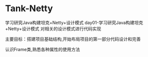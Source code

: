 # Tank-Netty
学习研究Java构建坦克+Netty+设计模式
day01-学习研究Java构建坦克+Netty+设计模式
对相关的设计模式进行代码实现

主要目标：搭建项目基础结构,开始布局项目的第一部分代码设计和完善

认识Frame类,熟悉各种属性的使用方法

